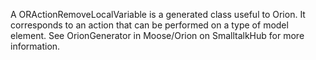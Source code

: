 A ORActionRemoveLocalVariable is a generated class useful to Orion. It corresponds to an action that can be performed on a type of model element. See OrionGenerator in Moose/Orion on SmalltalkHub for more information.